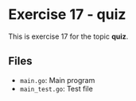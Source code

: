 # Exercise 17 - quiz

This is exercise 17 for the topic **quiz**.

## Files
- `main.go`: Main program
- `main_test.go`: Test file
